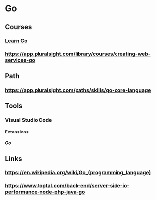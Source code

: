 # Go

## Courses
### [Learn Go](https://www.codecademy.com/learn/learn-go)
### https://app.pluralsight.com/library/courses/creating-web-services-go
## Path
### https://app.pluralsight.com/paths/skills/go-core-language
## Tools
### Visual Studio Code
#### Extensions
##### Go
## Links
### https://en.wikipedia.org/wiki/Go_(programming_language)
### https://www.toptal.com/back-end/server-side-io-performance-node-php-java-go

